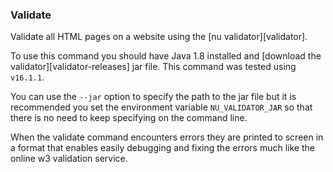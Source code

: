 ### Validate

Validate all HTML pages on a website using the [nu validator][validator].

To use this command you should have Java 1.8 installed and [download the validator][validator-releases] jar file. This command was tested using `v16.1.1`.

You can use the `--jar` option to specify the path to the jar file but it is recommended you set the environment variable `NU_VALIDATOR_JAR` so that there is no need to keep specifying on the command line.

When the validate command encounters errors they are printed to screen in a format that enables easily debugging and fixing the errors much like the online w3 validation service.

